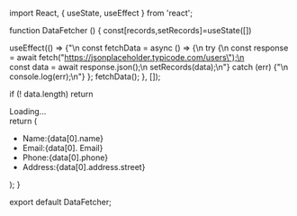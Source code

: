 
 import React, { useState, useEffect } from 'react';

function DataFetcher () {
    const[records,setRecords]=useState([])

useEffect(() => {"\n const fetchData = async () => {\n try {\n const response = await fetch(\"https://jsonplaceholder.typicode.com/users\");\n          
const data = await response.json();\n               setRecords(data);\n"}
 catch (err) {"\n console.log(err);\n"}
  };
  fetchData();
}, []);


if (! data.length) return <div> Loading...</div>
    return ( 
        <div>
            <ul>
              <li> Name:{data[0].name}</li>
               <li> Email:{data[0]. Email}</li>
               <li> Phone:{data[0].phone}</li>
                <li>Address:{data[0].address.street}</li>
            </ul>
        </div>
         );
        }
  
export default DataFetcher;